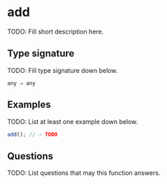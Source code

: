# add

TODO: Fill short description here.

## Type signature

TODO: Fill type signature down below.

```
any ⇒ any
```

## Examples

TODO: List at least one example down below.

```javascript
add(); // ⇒ TODO
```

## Questions

TODO: List questions that may this function answers.
